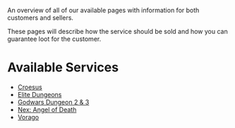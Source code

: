 An overview of all of our available pages with information for both customers and sellers.

These pages will describe how the service should be sold and how you can guarantee loot for the customer.

# Available Services
- [Croesus](/Croesus)
- [Elite Dungeons](/Elite-Dungeons)
- [Godwars Dungeon 2 & 3](/Godwars-Dungeon-2-&-3)
- [Nex: Angel of Death](/Nex:-Angel-of-Death)
- [Vorago](/Vorago)